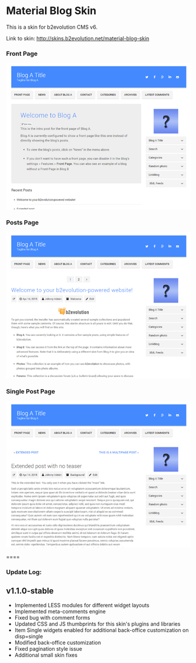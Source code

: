 # Material Blog Skin

This is a skin for b2evolution CMS v6.

Link to skin: http://skins.b2evolution.net/material-blog-skin

### Front Page

![disp=front](skinshot_front.jpg)

### Posts Page

![disp=posts](skinshot_posts.jpg)

### Single Post Page

![disp=single](skinshot_single.jpg)

====

### Update Log:

## v1.1.0-stable
- Implemented LESS modules for different widget layouts
- Implemented meta-comments engine
- Fixed bug with comment forms
- Updated CSS and JS thumbprints for this skin's plugins and libraries
- Item Single widgets enabled for additional back-office customization on disp=single
- Modified back-office customization
- Fixed pagination style issue
- Additional small skin fixes